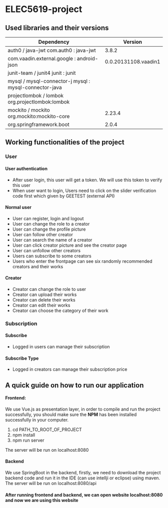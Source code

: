 # ELEC5619-project

## Used libraries and their versions

| Dependency                                             | Version              |
| ------------------------------------------------------ | -------------------- |
| auth0 / java-jwt com.auth0 : java-jwt                  | 3.8.2                |
| com.vaadin.external.google : android-json              | 0.0.20131108.vaadin1 |
| junit-team / junit4 junit : junit                      |                      |
| mysql / mysql-connector-j mysql : mysql-connector-java |                      |
| projectlombok / lombok org.projectlombok:lombok        |                      |
| mockito / mockito org.mockito:mockito-core             | 2.23.4               |
| org.springframework.boot                               | 2.0.4                |


## Working functionalities of the project

### User
#### User authentication
- After user login, this user will get a token. We will use this token to verify this user
- When user want to login, Users need to click on the slider verification code first which given by GEETEST (external API)


#### Normal user
- User can register, login and logout
- User can change the role to a creator
- User can change the profile picture
- User can follow other creator
- User can search the name of a creator
- User can click creator picture and see the creator page
- User can unfollow other creators
- Users can subscribe to some creators
- Users who enter the frontpage can see six randomly recommended creators and their works


#### Creator
- Creator can change the role to user
- Creator can upload their works
- Creator can delete their works
- Creator can edit their works
- Creator can choose the category of their work

### Subscription

#### Subscribe
- Logged in users can manage their subscription

#### Subscribe Type
- Logged in creators can manage their subscription price



## A quick guide on how to run our application
#### Frontend:
We use Vue.js as presentation layer, in order to compile and run the project successfully, you should make sure the **NPM** has been installed successfully in your computer.

1. cd PATH_TO_ROOT_OF_PROJECT
2. npm install
3. npm run server

The server will be run on localhost:8080

#### Backend
We use SpringBoot in the backend, firstly, we need to download the project backend code and run it in the IDE (can use intellji or eclipse) using maven. The server will be run on localhost:8080/api

#### After running frontend and backend, we can open website localhost:8080 and now we are using this website

